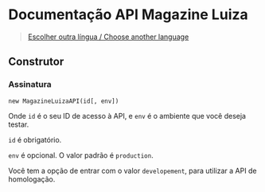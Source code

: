 # Documentação API Magazine Luiza

> [Escolher outra língua / Choose another language](https://zimp.gitbooks.io/magazine-luiza/content/)

## Construtor

### Assinatura

```
new MagazineLuizaAPI(id[, env])
```

Onde `id` é o seu ID de acesso à API, e `env` é o ambiente que você deseja testar.

`id` é obrigatório.

`env` é opcional. O valor padrão é `production`.

Você tem a opção de entrar com o valor `developement`, para utilizar a API de homologação.
